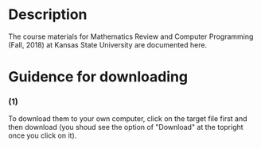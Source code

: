 # Description
The course materials for Mathematics Review and Computer Programming (Fall, 2018) at Kansas State University are documented here. 

# Guidence for downloading
### (1) 
To download them to your own computer, click on the target file first and then download (you shoud see the option of "Download" at the topright once you click on it). 
